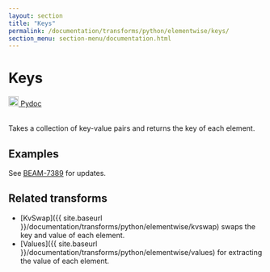 ```yaml
---
layout: section
title: "Keys"
permalink: /documentation/transforms/python/elementwise/keys/
section_menu: section-menu/documentation.html
---
```

<!--
Licensed under the Apache License, Version 2.0 (the "License");
you may not use this file except in compliance with the License.
You may obtain a copy of the License at

http://www.apache.org/licenses/LICENSE-2.0

Unless required by applicable law or agreed to in writing, software
distributed under the License is distributed on an "AS IS" BASIS,
WITHOUT WARRANTIES OR CONDITIONS OF ANY KIND, either express or implied.
See the License for the specific language governing permissions and
limitations under the License.
-->

# Keys
<table align="left">
    <a target="_blank" class="button"
        href="https://beam.apache.org/releases/pydoc/current/apache_beam.transforms.util.html#apache_beam.transforms.util.Keys">
      <img src="https://beam.apache.org/images/logos/sdks/python.png" width="20px" height="20px" />
      Pydoc
    </a>
</table>
<br>
Takes a collection of key-value pairs and returns the key of each element.

## Examples
See [BEAM-7389](https://issues.apache.org/jira/browse/BEAM-7389) for updates. 

## Related transforms 
* [KvSwap]({{ site.baseurl }}/documentation/transforms/python/elementwise/kvswap) swaps the key and value of each element.
* [Values]({{ site.baseurl }}/documentation/transforms/python/elementwise/values) for extracting the value of each element.

